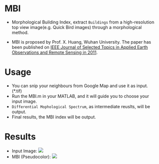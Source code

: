 # MBI
* Morphological Building Index, extract `Buildings` from a high-resolution top view image(e.g. Quick Bird images) through a morphological method. 

* MBI is proposed by Prof. X. Huang, Wuhan University. The paper has been published on [IEEE Journal of Selected Topics in Applied Earth Observations and Remote Sensing in 2011](https://ieeexplore.ieee.org/document/6056582). 

# Usage
* You can snip your neighbours from Google Map and use it as input. (*.tif)
* Run the MBI.m in your MATLAB, and it will guide you to choose your input image.
* `Differential Mophological Spectrum`, as intermediate reuslts, will be output.
* Final results, the MBI index will be output.

# Results
* Input Image:
![](https://github.com/YW-Ma/MBI/blob/master/images/origin.jpg)
* MBI (Pseudocolor):
![](https://github.com/YW-Ma/MBI/blob/master/images/MBIE_COLORMAP.jpg)
